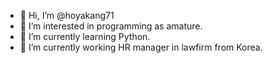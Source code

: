 - 👋 Hi, I’m @hoyakang71
- 👀 I’m interested in programming as amature. 
- 🌱 I’m currently learning Python.
- 💞️ I’m currently working HR manager in lawfirm from Korea.

<!---
hoyakang71/hoyakang71 is a ✨ special ✨ repository because its `README.md` (this file) appears on your GitHub profile.
You can click the Preview link to take a look at your changes.
--->
